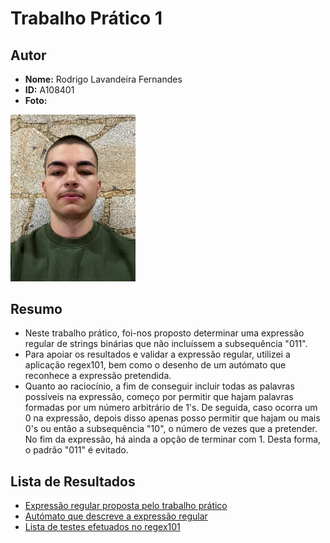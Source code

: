 # Trabalho Prático 1

## Autor
- **Nome:** Rodrigo Lavandeira Fernandes
- **ID:** A108401
- **Foto:** 
<img src="foto.jpeg" alt="Foto do autor" width="200">


## Resumo
- Neste trabalho prático, foi-nos proposto determinar uma expressão regular de strings binárias que não incluíssem a subsequência "011". 
- Para apoiar os resultados e validar a expressão regular, utilizei a aplicação regex101, bem como o desenho de um autómato que reconhece a expressão pretendida.
- Quanto ao raciocínio, a fim de conseguir incluir todas as palavras possíveis na expressão, começo por permitir que hajam palavras formadas por um número arbitrário de 1's. De seguida, caso ocorra um 0 na expressão, depois disso apenas posso permitir que hajam ou mais 0's ou então a subsequência "10", o número de vezes que a pretender. No fim da expressão, há ainda a opção de terminar com 1. Desta forma, o padrão "011" é evitado. 

## Lista de Resultados
- [Expressão regular proposta pelo trabalho prático](tpc1.txt)
- [Autómato que descreve a expressão regular](automato.jpeg)
- [Lista de testes efetuados no regex101](https://regex101.com/r/CwqLaB/1)